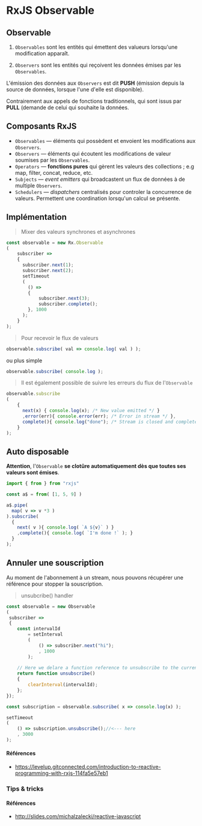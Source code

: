 # RxJS Observable
## Observable
1. `Observables` sont les entités qui émettent des valueurs lorsqu'une modification apparaît.

1. `Observers` sont les entités qui reçoivent les données émises par les `Observables`.

L'émission des données aux `Observers` est dit **PUSH** (émission depuis la source de données, lorsque l'une d'elle est disponible).

Contrairement aux appels de fonctions traditionnels, qui sont issus par **PULL** (demande de celui qui souhaite la données.

## Composants RxJS
- `Observables` — éléments qui possèdent et envoient les modifications aux `Observers`.
- `Observers` — éléments qui écoutent les modifications de valeur soumises par les `Observables`.
- `Operators` — **fonctions pures** qui gèrent les valeurs des collections ; e.g map, filter, concat, reduce, etc.
- `Subjects` — *event emitters* qui broadcastent un flux de données à de multiple `Observers`.
- `Schedulers` — *dispatchers* centralisés pour controler la concurrence de valeurs. Permettent une coordination lorsqu'un calcul se présente.

## Implémentation

> Mixer des valeurs synchrones et asynchrones 

```js
const observable = new Rx.Observable
(
	subscriber =>
	{
	  subscriber.next(1);
	  subscriber.next(2);
	  setTimeout
	  (
	  	() =>
	  	{
		    subscriber.next(3);
		    subscriber.complete();
	  	}, 1000
	  );
	}
);
```

> Pour recevoir le flux de valeurs
 
```js
observable.subscribe( val => console.log( val ) );
```

ou plus simple

```js
observable.subscribe( console.log );
```

> Il est également possible de suivre les erreurs du flux de l'`Observable`

```js
observable.subscribe
(
	{
	  next(x) { console.log(x); /* New value emitted */ }
	  ,error(err){ console.error(err); /* Error in stream */ },
	  complete(){ console.log("done"); /* Stream is closed and completed */ }
	}
);
```

## Auto disposable

**Attention**, l'`Observable` **se clotûre automatiquement dès que toutes ses valeurs sont émises**.

```js
import { from } from "rxjs"

const a$ = from( [1, 5, 9] )

a$.pipe(
  map( v => v *3 )
).subscribe(
  {
    next( v ){ console.log( `A ${v}` ) }
    ,complete(){ console.log( `I'm done !` ); }
  }
);
```

## Annuler une souscription
Au moment de l'abonnement à un stream, nous pouvons récupérer une référence pour stopper la souscription.

> unsubcribe() handler

```js
const observable = new Observable
(
 subscriber =>
 {
 	const intervalId 
 		= setInterval
 		(
 			() => subscriber.next("hi");
  			, 1000
  		);
  	
  	// Here we delare a function reference to unsubscribe to the current stream
  	return function unsubscribe()
  	{
  		clearInterval(intervalId);
 	};
});

const subscription = observable.subscribe( x => console.log(x) );

setTimeout
(
	() => subscription.unsubscribe();//<--- here
	, 3000
);
```

#### Références
- https://levelup.gitconnected.com/introduction-to-reactive-programming-with-rxjs-114fa5e57eb1

### Tips & tricks

#### Références
- http://slides.com/michalzalecki/reactive-javascript